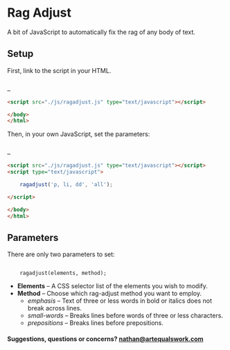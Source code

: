 Rag Adjust
==========

A bit of JavaScript to automatically fix the rag of any body of text. 

## Setup

First, link to the script in your HTML.

```HTML

…

<script src="./js/ragadjust.js" type="text/javascript"></script>

</body>
</html>

```

Then, in your own JavaScript, set the parameters:

```HTML

…

<script src="./js/ragadjust.js" type="text/javascript"></script>
<script type="text/javascript">

	ragadjust('p, li, dd', 'all');

</script>

</body>
</html>

```

## Parameters

There are only two parameters to set:

```JS

	ragadjust(elements, method);

```

* __Elements__ – A CSS selector list of the elements you wish to modify.
* __Method__ – Choose which rag-adjust method you want to employ.
  - _emphasis_ – Text of three or less words in bold or italics does not break across lines.
  - _small-words_ – Breaks lines before words of three or less characters.
  - _prepositions_ – Breaks lines before prepositions.

#### Suggestions, questions or concerns? nathan@artequalswork.com
